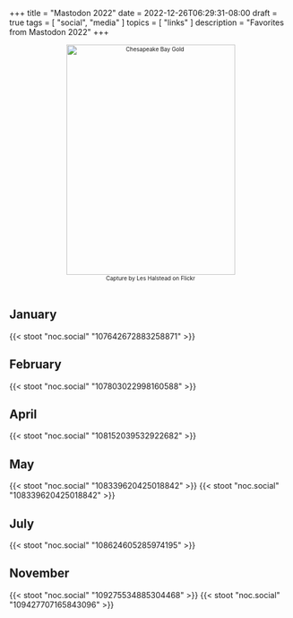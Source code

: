 +++
title = "Mastodon 2022"
date = 2022-12-26T06:29:31-08:00
draft = true
tags = [
  "social",
  "media"
]
topics = [
  "links"
]
description = "Favorites from Mastodon 2022"
+++
<div align="center" style="font-size:x-small"><img src="https://milkfish08.s3.amazonaws.com/photo/blog/abovethefold/50954363032_bbb5c10870_k.jpg" width="301" height="410" alt="Chesapeake Bay Gold"
title="Chesapeake Bay Gold" /><br />
Capture by Les Halstead on Flickr</div><br clear="all" />
<!-- https://www.flickr.com/photos/lhalstead/50954363032 -->

## January

{{< stoot "noc.social" "107642672883258871" >}}

## February

{{< stoot "noc.social" "107803022998160588" >}}

## April

{{< stoot "noc.social" "108152039532922682" >}}

## May
{{< stoot "noc.social" "108339620425018842" >}}
{{< stoot "noc.social" "108339620425018842" >}}

## July
{{< stoot "noc.social" "108624605285974195" >}}

## November

{{< stoot "noc.social" "109275534885304468" >}}
{{< stoot "noc.social" "109427707165843096" >}}


